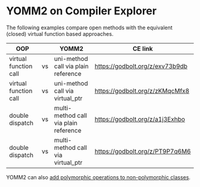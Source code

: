 # YOMM2 on Compiler Explorer

The following examples compare open methods with the equivalent (closed)
virtual function based approaches.

| OOP                   |     | YOMM2                                 | CE link                         |
| --------------------- | --- | ------------------------------------- | ------------------------------- |
| virtual function call | vs  | uni-method call via plain reference   | https://godbolt.org/z/exv73b9db |
| virtual function call | vs  | uni-method call via virtual_ptr       | https://godbolt.org/z/zKMqcMfx8 |
| double dispatch       | vs  | multi-method call via plain reference | https://godbolt.org/z/a1j3Exhbo |
| double dispatch       | vs  | multi-method call via virtual_ptr     | https://godbolt.org/z/PT9P7q6M6 |

YOMM2 can also [add polymorphic operations to non-polymorphic
classes](https://godbolt.org/z/Tsofsejb7).